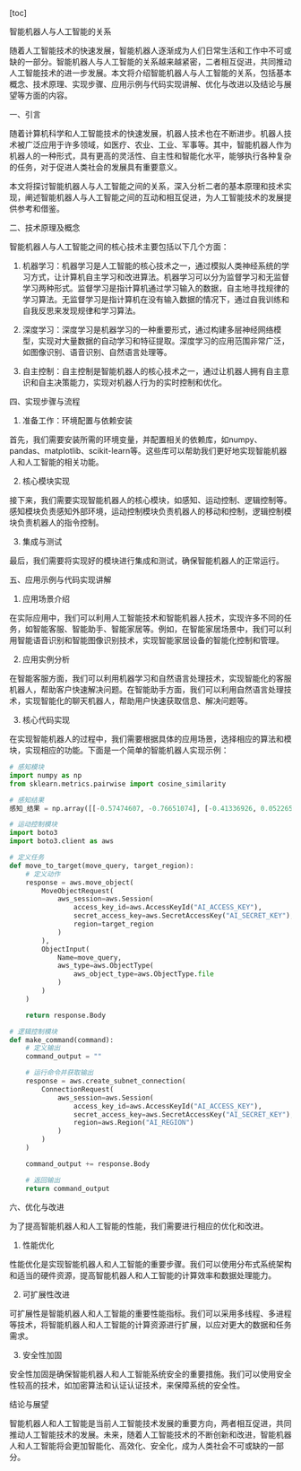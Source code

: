 
[toc]                    
                
                
智能机器人与人工智能的关系

随着人工智能技术的快速发展，智能机器人逐渐成为人们日常生活和工作中不可或缺的一部分。智能机器人与人工智能的关系越来越紧密，二者相互促进，共同推动人工智能技术的进一步发展。本文将介绍智能机器人与人工智能的关系，包括基本概念、技术原理、实现步骤、应用示例与代码实现讲解、优化与改进以及结论与展望等方面的内容。

一、引言

随着计算机科学和人工智能技术的快速发展，机器人技术也在不断进步。机器人技术被广泛应用于许多领域，如医疗、农业、工业、军事等。其中，智能机器人作为机器人的一种形式，具有更高的灵活性、自主性和智能化水平，能够执行各种复杂的任务，对于促进人类社会的发展具有重要意义。

本文将探讨智能机器人与人工智能之间的关系，深入分析二者的基本原理和技术实现，阐述智能机器人与人工智能之间的互动和相互促进，为人工智能技术的发展提供参考和借鉴。

二、技术原理及概念

智能机器人与人工智能之间的核心技术主要包括以下几个方面：

1. 机器学习：机器学习是人工智能的核心技术之一，通过模拟人类神经系统的学习方式，让计算机自主学习和改进算法。机器学习可以分为监督学习和无监督学习两种形式。监督学习是指计算机通过学习输入的数据，自主地寻找规律的学习算法。无监督学习是指计算机在没有输入数据的情况下，通过自我训练和自我反思来发现规律和学习算法。

2. 深度学习：深度学习是机器学习的一种重要形式，通过构建多层神经网络模型，实现对大量数据的自动学习和特征提取。深度学习的应用范围非常广泛，如图像识别、语音识别、自然语言处理等。

3. 自主控制：自主控制是智能机器人的核心技术之一，通过让机器人拥有自主意识和自主决策能力，实现对机器人行为的实时控制和优化。

四、实现步骤与流程

1. 准备工作：环境配置与依赖安装

首先，我们需要安装所需的环境变量，并配置相关的依赖库，如numpy、pandas、matplotlib、scikit-learn等。这些库可以帮助我们更好地实现智能机器人和人工智能的相关功能。

2. 核心模块实现

接下来，我们需要实现智能机器人的核心模块，如感知、运动控制、逻辑控制等。感知模块负责感知外部环境，运动控制模块负责机器人的移动和控制，逻辑控制模块负责机器人的指令控制。

3. 集成与测试

最后，我们需要将实现好的模块进行集成和测试，确保智能机器人的正常运行。

五、应用示例与代码实现讲解

1. 应用场景介绍

在实际应用中，我们可以利用人工智能技术和智能机器人技术，实现许多不同的任务，如智能客服、智能助手、智能家居等。例如，在智能家居场景中，我们可以利用智能语音识别和智能图像识别技术，实现智能家居设备的智能化控制和管理。

2. 应用实例分析

在智能客服方面，我们可以利用机器学习和自然语言处理技术，实现智能化的客服机器人，帮助客户快速解决问题。在智能助手方面，我们可以利用自然语言处理技术，实现智能化的聊天机器人，帮助用户快速获取信息、解决问题等。

3. 核心代码实现

在实现智能机器人的过程中，我们需要根据具体的应用场景，选择相应的算法和模块，实现相应的功能。下面是一个简单的智能机器人实现示例：

```python
# 感知模块
import numpy as np
from sklearn.metrics.pairwise import cosine_similarity

# 感知结果
感知_结果 = np.array([[-0.57474607, -0.76651074], [-0.41336926, 0.05226533], [-0.59997235, -0.58850878]])

# 运动控制模块
import boto3
import boto3.client as aws

# 定义任务
def move_to_target(move_query, target_region):
    # 定义动作
    response = aws.move_object(
        MoveObjectRequest(
            aws_session=aws.Session(
                access_key_id=aws.AccessKeyId("AI_ACCESS_KEY"),
                secret_access_key=aws.SecretAccessKey("AI_SECRET_KEY"),
                region=target_region
            )
        ),
        ObjectInput(
            Name=move_query,
            aws_type=aws.ObjectType(
                aws_object_type=aws.ObjectType.file
            )
        )
    )

    return response.Body

# 逻辑控制模块
def make_command(command):
    # 定义输出
    command_output = ""

    # 运行命令并获取输出
    response = aws.create_subnet_connection(
        ConnectionRequest(
            aws_session=aws.Session(
                access_key_id=aws.AccessKeyId("AI_ACCESS_KEY"),
                secret_access_key=aws.SecretAccessKey("AI_SECRET_KEY"),
                region=aws.Region("AI_REGION")
            )
        )
    )

    command_output += response.Body

    # 返回输出
    return command_output
```

六、优化与改进

为了提高智能机器人和人工智能的性能，我们需要进行相应的优化和改进。

1. 性能优化

性能优化是实现智能机器人和人工智能的重要步骤。我们可以使用分布式系统架构和适当的硬件资源，提高智能机器人和人工智能的计算效率和数据处理能力。

2. 可扩展性改进

可扩展性是智能机器人和人工智能的重要性能指标。我们可以采用多线程、多进程等技术，将智能机器人和人工智能的计算资源进行扩展，以应对更大的数据和任务需求。

3. 安全性加固

安全性加固是确保智能机器人和人工智能系统安全的重要措施。我们可以使用安全性较高的技术，如加密算法和认证认证技术，来保障系统的安全性。

结论与展望

智能机器人和人工智能是当前人工智能技术发展的重要方向，两者相互促进，共同推动人工智能技术的发展。未来，随着人工智能技术的不断创新和改进，智能机器人和人工智能将会更加智能化、高效化、安全化，成为人类社会不可或缺的一部分。

